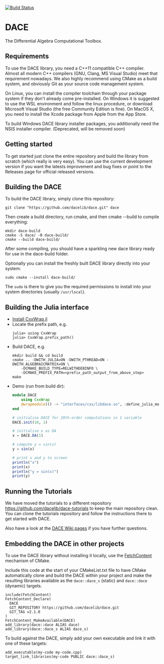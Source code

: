 [![Build Status](https://travis-ci.org/dacelib/dace.svg?branch=master)](https://travis-ci.org/dacelib/dace)

# DACE
The Differential Algebra Computational Toolbox.

## Requirements
To use the DACE library, you need a C++11 compatible C++ compiler. Almost all modern C++ compilers (GNU, Clang, MS Visual Studio) meet that requirement nowadays. We also highly recommend using CMake as a build system, and obviously Git as your source code management system.

On Linux, you can install the compiler toolchain through your package system if they don't already come pre-installed. On Windows it is suggested to use the WSL environment and follow the linux procedure, or download Microsoft Visual Studio (the free Community Edition is fine). On MacOS X, you need to install the Xcode package from Apple from the App Store.

To build Windows DACE library installer packages, you additionally need the NSIS installer compiler. (Deprecated, will be removed soon)

## Getting started
To get started just clone the entire repository and build the library from scratch (which really is very easy). You can use the current development version if you want the latests improvement and bug fixes or point to the Releases page for official released versions.

## Building the DACE
To build the DACE library, simply clone this repository:
```
git clone "https://github.com/dacelib/dace.git" dace
```
Then create a build directory, run cmake, and then cmake --build to compile everything:
```
mkdir dace-build
cmake -S dace/ -B dace-build/
cmake --build dace-build/
```
After some compiling, you should have a sparkling new dace library ready for use in the dace-build folder.

Optionally you can install the freshly built DACE library directly into your system:
```
sudo cmake --install dace-build/
```
The ```sudo``` is there to give you the required permissions to install into your system directories (usually ```/usr/local```).

## Building the Julia interface

- [Install CxxWrap.jl](https://github.com/JuliaInterop/CxxWrap.jl#installation)
- Locate the prefix path, e.g.
  ```
  julia> using CxxWrap
  julia> CxxWrap.prefix_path()
  ```
- Build DACE, e.g.
  ```
  mkdir build && cd build
  cmake .. -DWITH_JULIA=ON -DWITH_PTHREAD=ON -DWITH_ALGEBRAICMATRIX=ON \
      -DCMAKE_BUILD_TYPE=RELWITHDEBINFO \
      -DCMAKE_PREFIX_PATH=<prefix_path_output_from_above_step>
  make
  ```
- Demo (run from build dir):
  ```julia
  module DACE
      using CxxWrap
      @wrapmodule(() -> "interfaces/cxx/libdace.so", :define_julia_module)
  end

  # initialise DACE for 20th-order computations in 1 variable
  DACE.init(10, 1)

  # initialise x as DA
  x = DACE.DA(1)

  # compute y = sin(x)
  y = sin(x)

  # print x and y to screen
  println("x")
  print(x)
  println("y = sin(x)")
  print(y)
  ```

## Running the Tutorials

We have moved the tutorials to a different repository https://github.com/dacelib/dace-tutorials to keep the main repository clean. You can clone the tutorials repository and follow the instructions there to get started with DACE.

Also have a look at the [DACE Wiki pages](https://github.com/dacelib/dace/wiki) if you have further questions.

## Embedding the DACE in other projects
To use the DACE library without installing it locally, use the [FetchContent](https://cmake.org/cmake/help/v3.19/module/FetchContent.html) mechanism of CMake.

Include this code at the start of your CMakeList.txt file to have CMake automatically clone and build the DACE within your project and make the resulting libraries available as the `dace::dace_s` (static) and `dace::dace` (dynamic) targets.
```
include(FetchContent)
FetchContent_Declare(
  DACE
  GIT_REPOSITORY https://github.com/dacelib/dace.git
  GIT_TAG v2.1.0
)
FetchContent_MakeAvailable(DACE)
add_library(dace::dace ALIAS dace)
add_library(dace::dace_s ALIAS dace_s)
```

To build against the DACE, simply add your own executable and link it with one of these targets:
```
add_executable(my-code my-code.cpp)
target_link_libraries(my-code PUBLIC dace::dace_s)
```
